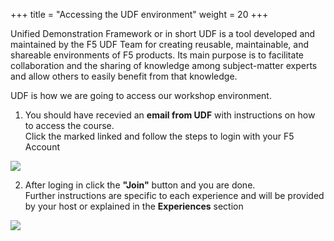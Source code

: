 +++
title = "Accessing the UDF environment"
weight = 20
+++

Unified Demonstration Framework or in short UDF is a tool developed and maintained by the F5 UDF Team for creating reusable, maintainable, and shareable environments of F5 products. Its main purpose is to facilitate collaboration and the sharing of knowledge among subject-matter experts and allow others to easily benefit from that knowledge.  

UDF is how we are going to access our workshop environment.  

1. You should have recevied an **email from UDF** with instructions on how to access the course.  
Click the marked linked and follow the steps to login with your F5 Account

![](/images/1/Slide3.PNG)

2. After loging in click the **"Join"** button and you are done.  
Further instructions are specific to each experience and will be provided by your host or explained in the **Experiences** section

![](/images/1/Slide4.PNG)